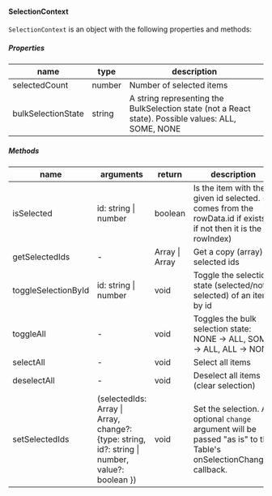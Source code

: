 #### SelectionContext

`SelectionContext` is an object with the following properties and methods:

##### Properties

| name               | type   | description                                                                                         |
| ------------------ | ------ | --------------------------------------------------------------------------------------------------- |
| selectedCount      | number | Number of selected items                                                                            |
| bulkSelectionState | string | A string representing the BulkSelection state (not a React state). Possible values: ALL, SOME, NONE |

##### Methods

| name                | arguments                                                                                                               | return                             | description                                                                                                         |
| ------------------- | ----------------------------------------------------------------------------------------------------------------------- | ---------------------------------- | ------------------------------------------------------------------------------------------------------------------- |
| isSelected          | id: string &#124; number                                                                                                | boolean                            | Is the item with the given id selected. (id comes from the rowData.id if exists, if not then it is the rowIndex)    |
| getSelectedIds      | -                                                                                                                       | Array<string> &#124; Array<number> | Get a copy (array) of selected ids                                                                                  |
| toggleSelectionById | id: string &#124; number                                                                                                | void                               | Toggle the selection state (selected/not-selected) of an item by id                                                 |
| toggleAll           | -                                                                                                                       | void                               | Toggles the bulk selection state: NONE -> ALL, SOME -> ALL, ALL -> NONE                                             |
| selectAll           | -                                                                                                                       | void                               | Select all items                                                                                                    |
| deselectAll         | -                                                                                                                       | void                               | Deselect all items (clear selection)                                                                                |
| setSelectedIds      | (selectedIds: Array<string> &#124; Array<number>, change?: {type: string, id?: string &#124; number, value?: boolean }) | void                               | Set the selection. An optional `change` argument will be passed "as is" to the Table's onSelectionChanged callback. |
